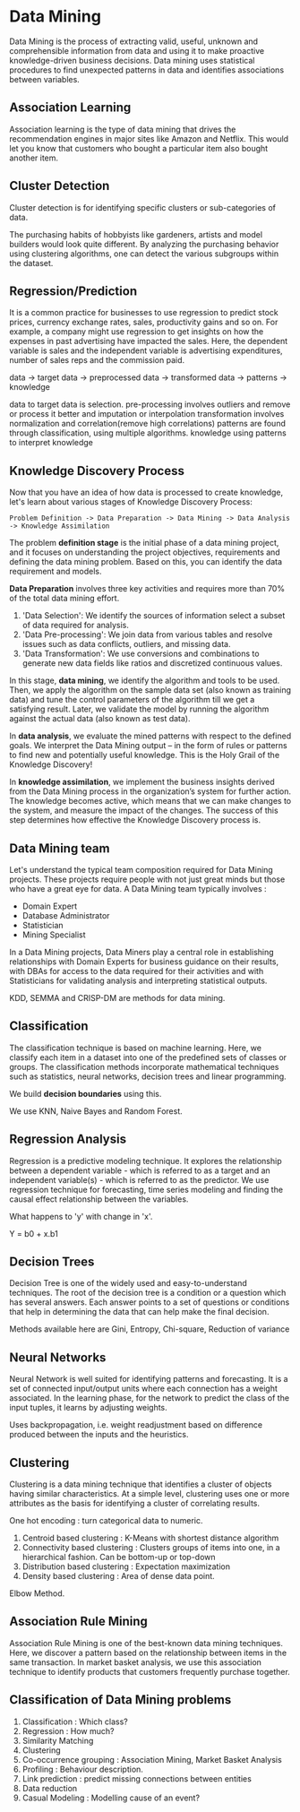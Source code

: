 # Data Mining

Data Mining is the process of extracting valid, useful, unknown and comprehensible information from data and using it to make proactive knowledge-driven business decisions. Data mining uses statistical procedures to find unexpected patterns in data and identifies associations between variables.

## Association Learning

Association learning is the type of data mining that drives the recommendation engines in major sites like Amazon and Netflix. This would let you know that customers who bought a particular item also bought another item.

## Cluster Detection

Cluster detection is for identifying specific clusters or sub-categories of data.

The purchasing habits of hobbyists like gardeners, artists and model builders would look quite different. By analyzing the purchasing behavior using clustering algorithms, one can detect the various subgroups within the dataset.

## Regression/Prediction

It is a common practice for businesses to use regression to predict stock prices, currency exchange rates, sales, productivity gains and so on. For example, a company might use regression to get insights on how the expenses in past advertising have impacted the sales. Here, the dependent variable is sales and the independent variable is advertising expenditures, number of sales reps and the commission paid.


data -> target data -> preprocessed data -> transformed data -> patterns -> knowledge

data to target data is selection.
pre-processing involves outliers and remove or process it better and imputation or interpolation
transformation involves normalization  and correlation(remove high correlations)
patterns are found through classification, using multiple algorithms.
knowledge using patterns to interpret knowledge

## Knowledge Discovery Process

Now that you have an idea of how data is processed to create knowledge, let's learn about various stages of Knowledge Discovery Process:
```
Problem Definition -> Data Preparation -> Data Mining -> Data Analysis -> Knowledge Assimilation
```

The problem **definition stage** is the initial phase of a data mining project, and it focuses on understanding the project objectives, requirements and defining the data mining problem. Based on this, you can identify the data requirement and models.

**Data Preparation** involves three key activities and requires more than 70% of the total data mining effort.

1. 'Data Selection': We identify the sources of information select a subset of data required for analysis.
2. 'Data Pre-processing': We join data from various tables and resolve issues such as data conflicts, outliers, and missing data.
3. 'Data Transformation': We use conversions and combinations to generate new data fields like ratios and discretized continuous values.

In this stage, **data mining**, we identify the algorithm and tools to be used. Then, we apply the algorithm on the sample data set (also known as training data) and tune the control parameters of the algorithm till we get a satisfying result. Later, we validate the model by running the algorithm against the actual data (also known as test data).

In **data analysis**, we evaluate the mined patterns with respect to the defined goals. We interpret the Data Mining output – in the form of rules or patterns to find new and potentially useful knowledge. This is the Holy Grail of the Knowledge Discovery!

In **knowledge assimilation**, we implement the business insights derived from the Data Mining process in the organization’s system for further action. The knowledge becomes active, which means that we can make changes to the system, and measure the impact of the changes. The success of this step determines how effective the Knowledge Discovery process is.

## Data Mining team

Let's understand the typical team composition required for Data Mining projects. These projects require people with not just great minds but those who have a great eye for data. A Data Mining team typically involves :

* Domain Expert
* Database Administrator
* Statistician
* Mining Specialist

In a Data Mining projects, Data Miners play a central role in establishing relationships with Domain Experts for business guidance on their results, with DBAs for access to the data required for their activities and with Statisticians for validating analysis and interpreting statistical outputs.

KDD, SEMMA and CRISP-DM are methods for data mining.

## Classification

The classification technique is based on machine learning. Here, we classify each item in a dataset into one of the predefined sets of classes or groups. The classification methods incorporate mathematical techniques such as statistics, neural networks, decision trees and linear programming.

We build **decision boundaries** using this.

We use KNN, Naive Bayes and Random Forest.

## Regression Analysis

Regression is a predictive modeling technique. It explores the relationship between a dependent variable - which is referred to as a target and an independent variable(s) - which is referred to as the predictor. We use regression technique for forecasting, time series modeling and finding the causal effect relationship between the variables.

What happens to 'y' with change in 'x'.

Y = b0 + x.b1

## Decision Trees

Decision Tree is one of the widely used and easy-to-understand techniques. The root of the decision tree is a condition or a question which has several answers. Each answer points to a set of questions or conditions that help in determining the data that can help make the final decision.

Methods available here are Gini, Entropy, Chi-square, Reduction of variance

## Neural Networks

Neural Network is well suited for identifying patterns and forecasting. It is a set of connected input/output units where each connection has a weight associated. In the learning phase, for the network to predict the class of the input tuples, it learns by adjusting weights.

Uses backpropagation, i.e. weight readjustment based on difference produced between the inputs and the heuristics.

## Clustering

Clustering is a data mining technique that identifies a cluster of objects having similar characteristics. At a simple level, clustering uses one or more attributes as the basis for identifying a cluster of correlating results.

One hot encoding : turn categorical data to numeric.

1. Centroid based clustering : K-Means with shortest distance algorithm
2. Connectivity based clustering : Clusters groups of items into one, in a hierarchical fashion. Can be bottom-up or top-down
3. Distribution based clustering : Expectation maximization
4. Density based clustering : Area of dense data point.

Elbow Method.

## Association Rule Mining

Association Rule Mining is one of the best-known data mining techniques. Here, we discover a pattern based on the relationship between items in the same transaction. In market basket analysis, we use this association technique to identify products that customers frequently purchase together.


## Classification of Data Mining problems

1. Classification : Which class?
2. Regression : How much?
3. Similarity Matching
4. Clustering
5. Co-occurrence grouping  : Association Mining, Market Basket Analysis
6. Profiling : Behaviour description.
7. Link prediction : predict missing connections between entities
8. Data reduction
9. Casual Modeling : Modelling cause of an event?
